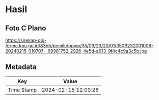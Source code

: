 # Hasil

## Foto C Plano

https://sirekap-obj-formc.kpu.go.id/83bb/pemilu/ppwp/35/09/23/20/01/3509232001008-20240215-010707--69981752-2926-4e5d-a613-9f4c4c9a3c5b.jpg


## Metadata

| Key        | Value               |
| ---------- | ------------------- |
| Time Stamp | 2024-02-15 12:00:28 |



